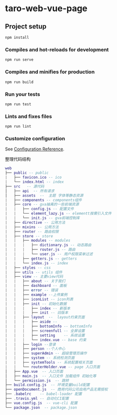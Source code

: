 # taro-web-vue-page

## Project setup
```
npm install
```

### Compiles and hot-reloads for development
```
npm run serve
```

### Compiles and minifies for production
```
npm run build
```

### Run your tests
```
npm run test
```

### Lints and fixes files
```
npm run lint
```

### Customize configuration
See [Configuration Reference](https://cli.vuejs.org/config/).

整理代码结构
``` lua
web
├── public -- public
|   ├── favicon.ico -- ico
|   └── index.html -- index
├── src   -- 源代码
│   ├── api  -- 所有请求
│   ├── assets  --  主题 字体等静态资源
|   ├── components -- components组件
|   ├── core -- gva抽离的一些前端资源
|   |   ├── config.js -- 配置文件
|   |   └── element_lazy.js -- elementt按需引入文件
|   |   └── init.js -- gva前端控制库
|   ├── directive -- 公用方法
|   ├── mixins -- 公用方法
|   ├── router -- 路由权限
|   ├── store -- store
|   |   ├── modules -- modules
|   |   |   ├── dictionary.js -- 动态路由
|   |   |   ├── router.js -- 路由
|   |   |   └── user.js -- 用户权限菜单过滤
|   |   ├── getters.js -- getters
|   |   └── index.js -- index
|   ├── styles -- css
|   ├── utils -- utils 组件
|   ├── view -- 主要view代码
|   |   ├── about -- 关于我们
|   |   ├── dashboard -- 面板
|   |   ├── error -- 错误
|   |   ├── example --上传案例
|   |   ├── iconList -- icon列表
|   |   ├── init -- 初始化数据
|   |   |   ├── index -- 新版本
|   |   |   ├── init -- 旧版本
|   |   ├── layout  --  layout约束页面
|   |   |   ├── aside --
|   |   |   ├── bottomInfo -- bottomInfo
|   |   |   ├── screenfull -- 全屏设置
|   |   |   ├── setting    -- 系统设置
|   |   |   └── index.vue -- base 约束
|   |   ├── login --登录
|   |   ├── person --个人中心
|   |   ├── superAdmin -- 超级管理员操作
|   |   ├── system -- 系统检测页面
|   |   ├── systemTools -- 系统配置相关页面
|   |   └── routerHolder.vue -- page 入口页面
│   ├── App.vue  -- 入口页面
│   ├── main.js  -- 入口文件 加载组件 初始化等
│   └── permission.js  -- 跳转
├── build.config.js  -- 环境变量build配置
├── openDocument.js  -- 商用代码公司自用产品无需授权
├── .babelrc    -- babel-loader 配置
├── .travis.yml -- 自动化CI配置
├── vue.config.js  -- vue-cli 配置
└── package.json  -- package.json
```